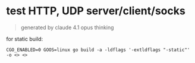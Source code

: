 # test HTTP, UDP server/client/socks

> generated by claude 4.1 opus thinking

for static build:

```shell
CGO_ENABLED=0 GOOS=linux go build -a -ldflags '-extldflags "-static"' -o <> <>
```
